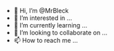 - 👋 Hi, I’m @MrBleck
- 👀 I’m interested in ...
- 🌱 I’m currently learning ...
- 💞️ I’m looking to collaborate on ...
- 📫 How to reach me ...

<!---
MrBleck/MrBleck is a ✨ special ✨ repository because its `README.md` (this file) appears on your GitHub profile.
You can click the Preview link to take a look at your changes.
--->
